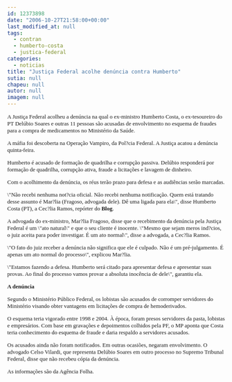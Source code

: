 ```yaml
---
id: 12373898
date: "2006-10-27T21:58:00+00:00"
last_modified_at: null
tags:
  - contran
  - humberto-costa
  - justica-federal
categories:
  - noticias
title: "Justiça Federal acolhe denúncia contra Humberto"
sutia: null
chapeu: null
autor: null
imagem: null
---
```

<p><FONT size=2></p>
<p><P><FONT face=Verdana>A Justiça Federal acolheu a denúncia na qual o ex-ministro Humberto Costa, o ex-tesoureiro do PT Delúbio Soares e outras 11 pessoas são acusadas de envolvimento no esquema de fraudes para a compra de medicamentos no Ministério da Saúde. </FONT></P></p>
<p><P><FONT face=Verdana>A máfia foi descoberta na Operação Vampiro, da Pol?cia Federal. A Justiça acatou a denúncia quinta-feira. </FONT></P></p>
<p><P><FONT face=Verdana>Humberto é acusado de formação de quadrilha e corrupção passiva. Delúbio responderá por formação de quadrilha, corrupção ativa, fraude a licitações e lavagem de dinheiro. </FONT></P></p>
<p><P><FONT face=Verdana>Com o acolhimento da denúncia, os réus terão prazo para defesa e as audiências serão marcadas. </FONT></P></p>
<p><P><FONT face=Verdana>\"Não recebi nenhuma not?cia oficial. Não recebi nenhuma notificação. Quem está tratando desse assunto é Mar?lia (Fragoso, advogada dele). Dê uma ligada para ela\", disse Humberto Costa (PT), a Cec?lia Ramos, repórter do <B>Blog</B>. </FONT></P></p>
<p><P><FONT face=Verdana>A advogada do ex-ministro, Mar?lia Fragoso, disse que o recebimento da denúncia pela Justiça Federal é um \"ato natural\" e que o seu cliente é inocente. \"Mesmo que sejam meros ind?cios, o juiz aceita para poder investigar. É um ato normal\", disse a advogada, a Cec?lia Ramos.&nbsp;</FONT></P></p>
<p><P><FONT face=Verdana>\"O fato do juiz receber a denúncia não significa que ele é culpado. Não é um pré-julgamento. É apenas um ato normal do processo\", explicou Mar?lia. </FONT></P></p>
<p><P><FONT face=Verdana>\"Estamos fazendo a defesa. Humberto será citado para apresentar defesa e apresentar suas provas. Ao final do processo vamos provar a absoluta inocência de dele\", garantiu ela.</FONT></P><B></p>
<p><P><FONT face=Verdana>A denúncia</FONT></P></B></p>
<p><P><FONT face=Verdana>Segundo o Ministério Público Federal, os lobistas são acusados de corromper servidores do Ministério visando obter vantagens em licitações de compra de hemoderivados.<BR></FONT></P></p>
<p><P><FONT face=Verdana>O esquema teria vigorado entre 1998 e 2004. À época, foram presos servidores da pasta, lobistas e empresários. Com base em gravações e depoimentos colhidos pela PF, o MP aponta que Costa teria conhecimento do esquema de fraude e daria respaldo a servidores acusados.<BR></FONT></P></p>
<p><P><FONT face=Verdana>Os acusados ainda não foram notificados. Em outras ocasiões, negaram envolvimento. O advogado Celso Vilardi, que representa Delúbio Soares em outro processo no Supremo Tribunal Federal, disse que não recebeu cópia da denúncia.</FONT></P></p>
<p><P><FONT face=Verdana>As informações são da Agência Folha.</FONT></P></FONT> </p>

